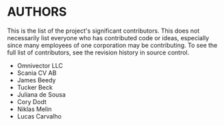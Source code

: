 # AUTHORS

This is the list of the project's significant contributors. This does not necessarily
list everyone who has contributed code or ideas, especially since many employees of one
corporation may be contributing. To see the full list of contributors, see the revision
history in source control.

* Omnivector LLC
* Scania CV AB
* James Beedy
* Tucker Beck
* Juliana de Sousa
* Cory Dodt
* Niklas Melin
* Lucas Carvalho
